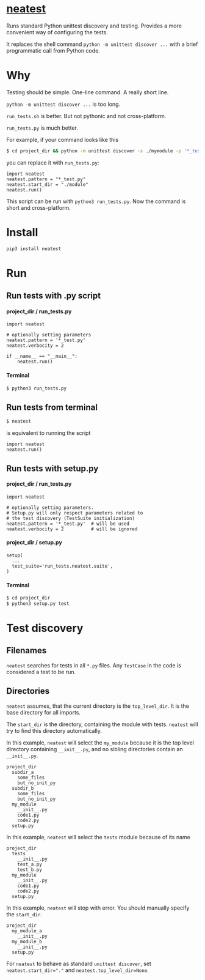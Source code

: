 # [neatest](https://github.com/rtmigo/neatest_py)

Runs standard Python unittest discovery and testing. Provides a more convenient
way of configuring the tests.

It replaces the shell command `python -m unittest discover ...`  with a brief
programmatic call from Python code.

# Why

Testing should be simple. One-line command. A really short line.

`python -m unittest discover ...` is too long.

`run_tests.sh` is better. But not pythonic and not cross-platform.

`run_tests.py` is much better.

For example, if your command looks like this

``` bash 
$ cd project_dir && python -m unittest discover -s ./mymodule -p '*_test.py' --buffer
```

you can replace it with `run_tests.py`:

``` python3
import neatest
neatest.pattern = "*_test.py"
neatest.start_dir = "./module"
neatest.run()
```

This script can be run with `python3 run_tests.py`. Now the command is short and
cross-platform.

# Install

``` bash
pip3 install neatest
```

# Run

## Run tests with .py script

#### project_dir / run_tests.py

``` python3
import neatest

# optionally setting parameters
neatest.pattern = '*_test.py'
neatest.verbocity = 2

if __name__ == "__main__":
    neatest.run()
```

#### Terminal

``` bash
$ python3 run_tests.py
```

## Run tests from terminal

``` bash
$ neatest
```

is equivalent to running the script

``` python3
import neatest
neatest.run()
```

## Run tests with setup.py

#### project_dir / run_tests.py

``` python3
import neatest

# optionally setting parameters. 
# Setup.py will only respect parameters related to
# the test discovery (TestSuite initialization)
neatest.pattern = '*_test.py'  # will be used
neatest.verbocity = 2          # will be ignored 
```

#### project_dir / setup.py

``` python3 
setup(
  ...
  test_suite='run_tests.neatest.suite',
)
```

#### Terminal

``` bash
$ cd project_dir
$ python3 setup.py test
```

# Test discovery

## Filenames

`neatest` searches for tests in all `*.py` files. Any `TestCase` in the code is
considered a test to be run.

## Directories

`neatest` assumes, that the current directory is the `top_level_dir`. It is the
base directory for all imports.

The `start_dir` is the directory, containing the module with tests. `neatest`
will try to find this directory automatically.

In this example, `neatest` will select the `my_module` because it is the top
level directory containing `__init__.py`, and no sibling directories contain an 
`__init__.py`.

```
project_dir
  subdir_a
    some_files
    but_no_init_py
  subdir_b
    some_files
    but_no_init_py
  my_module
    __init__.py
    code1.py
    code2.py
  setup.py
```

In this example, `neatest` will select the `tests` module because of its name

```
project_dir
  tests
    __init__.py
    test_a.py
    test_b.py 
  my_module
    __init__.py
    code1.py
    code2.py
  setup.py
```

In this example, `neatest` will stop with error. You should manually specify
the `start_dir`.

```
project_dir
  my_module_a
    __init__.py
  my_module_b
    __init__.py    
  setup.py
```

For `neatest` to behave as standard `unittest discover`,
set `neatest.start_dir="."` and `neatest.top_level_dir=None`.
